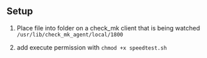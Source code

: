 ## Setup 
1. Place file into folder on a check_mk client that is being watched ```/usr/lib/check_mk_agent/local/1800```

2. add execute permission with ```chmod +x speedtest.sh```
